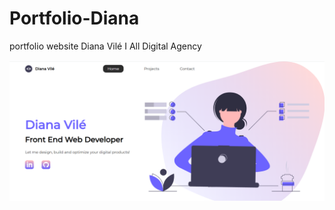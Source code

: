 # Portfolio-Diana
portfolio website Diana Vilé I All Digital Agency

![Landingpage Portfolio](https://github.com/dianavile/Portfolio-Diana/blob/master/Portfolio-Diana.PNG)
